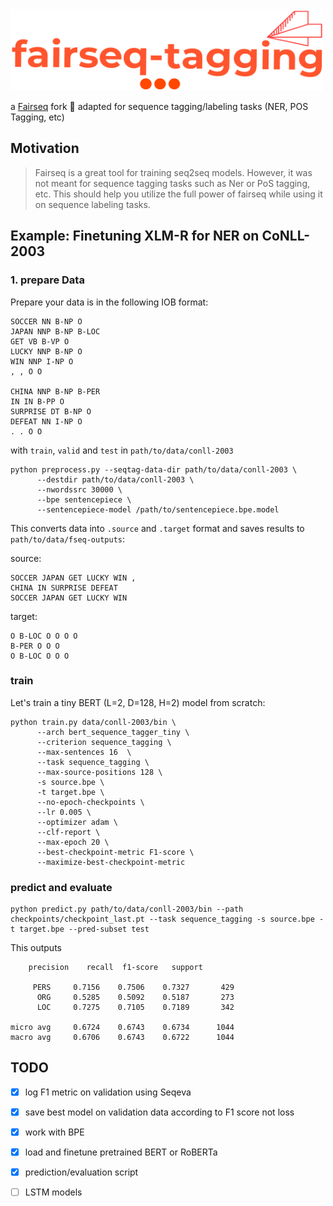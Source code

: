 
<img src="logo/logo.png" width="500" height="130">

   a [Fairseq](https://github.com/pytorch/fairseq) fork :fork_and_knife: adapted for sequence tagging/labeling tasks (NER, POS Tagging, etc) 


## Motivation
> Fairseq is a great tool for training seq2seq models. However, it was not meant for sequence tagging tasks such as Ner or PoS tagging, etc. This should help you utilize the full power of fairseq while using it on sequence labeling tasks.



## Example: Finetuning XLM-R for NER on CoNLL-2003

### 1. prepare Data

Prepare your data is in the following IOB format: 

```
SOCCER NN B-NP O
JAPAN NNP B-NP B-LOC
GET VB B-VP O
LUCKY NNP B-NP O
WIN NNP I-NP O
, , O O

CHINA NNP B-NP B-PER
IN IN B-PP O
SURPRISE DT B-NP O
DEFEAT NN I-NP O
. . O O
```
with `train`, `valid` and `test` in `path/to/data/conll-2003`

```
python preprocess.py --seqtag-data-dir path/to/data/conll-2003 \
      --destdir path/to/data/conll-2003 \
      --nwordssrc 30000 \
      --bpe sentencepiece \
      --sentencepiece-model /path/to/sentencepiece.bpe.model
```

This converts data into `.source` and `.target` format and saves results to `path/to/data/fseq-outputs`:

source:
```
SOCCER JAPAN GET LUCKY WIN ,
CHINA IN SURPRISE DEFEAT
SOCCER JAPAN GET LUCKY WIN
```
target:
```
O B-LOC O O O O
B-PER O O O
O B-LOC O O O
```


### train 
Let's train a tiny BERT (L=2, D=128, H=2) model from scratch:

```
python train.py data/conll-2003/bin \ 
      --arch bert_sequence_tagger_tiny \
      --criterion sequence_tagging \
      --max-sentences 16  \
      --task sequence_tagging \
      --max-source-positions 128 \
      -s source.bpe \
      -t target.bpe \
      --no-epoch-checkpoints \
      --lr 0.005 \
      --optimizer adam \
      --clf-report \
      --max-epoch 20 \
      --best-checkpoint-metric F1-score \
      --maximize-best-checkpoint-metric
```

### predict and evaluate
```
python predict.py path/to/data/conll-2003/bin --path checkpoints/checkpoint_last.pt --task sequence_tagging -s source.bpe -t target.bpe --pred-subset test

```
This outputs 
```
    precision    recall  f1-score   support

     PERS     0.7156    0.7506    0.7327       429
      ORG     0.5285    0.5092    0.5187       273
      LOC     0.7275    0.7105    0.7189       342

micro avg     0.6724    0.6743    0.6734      1044
macro avg     0.6706    0.6743    0.6722      1044

```



## TODO

- [x] log F1 metric on validation using Seqeva
- [x] save best model on validation data according to F1 score not loss
- [x] work with BPE
- [x] load and finetune pretrained BERT or RoBERTa 
- [x] prediction/evaluation script
- [ ] LSTM models


